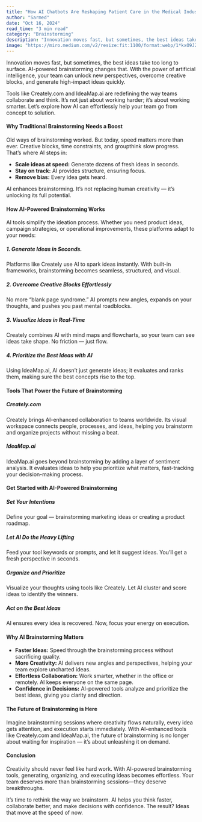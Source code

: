 ```yaml
---
title: "How AI Chatbots Are Reshaping Patient Care in the Medical Industry"
author: "Sarmed"
date: "Oct 16, 2024"
read_time: "3 min read"
category: "Brainstorming"
description: "Innovation moves fast, but sometimes, the best ideas take too long to surface. AI-powered brainstorming changes that. With the power of artificial intelligence, your team can unlock new perspectives, overcome creative blocks, and generate high-impact ideas quickly."
image: "https://miro.medium.com/v2/resize:fit:1100/format:webp/1*kxO9JZbGE9E7_nv_W9kGtA.jpeg"
---
```


Innovation moves fast, but sometimes, the best ideas take too long to surface. AI-powered brainstorming changes that. With the power of artificial intelligence, your team can unlock new perspectives, overcome creative blocks, and generate high-impact ideas quickly.

Tools like Creately.com and IdeaMap.ai are redefining the way teams collaborate and think. It’s not just about working harder; it’s about working smarter. Let’s explore how AI can effortlessly help your team go from concept to solution.

#### Why Traditional Brainstorming Needs a Boost
Old ways of brainstorming worked. But today, speed matters more than ever. Creative blocks, time constraints, and groupthink slow progress. That’s where AI steps in:

- **Scale ideas at speed:** Generate dozens of fresh ideas in seconds.
- **Stay on track:** AI provides structure, ensuring focus.
- **Remove bias:** Every idea gets heard.

AI enhances brainstorming. It’s not replacing human creativity — it’s unlocking its full potential.

#### How AI-Powered Brainstorming Works
AI tools simplify the ideation process. Whether you need product ideas, campaign strategies, or operational improvements, these platforms adapt to your needs:

##### 1. Generate Ideas in Seconds.
Platforms like Creately use AI to spark ideas instantly. With built-in frameworks, brainstorming becomes seamless, structured, and visual.

##### 2. Overcome Creative Blocks Effortlessly
No more “blank page syndrome.” AI prompts new angles, expands on your thoughts, and pushes you past mental roadblocks.

##### 3. Visualize Ideas in Real-Time
Creately combines AI with mind maps and flowcharts, so your team can see ideas take shape. No friction — just flow.

##### 4. Prioritize the Best Ideas with AI
Using IdeaMap.ai, AI doesn’t just generate ideas; it evaluates and ranks them, making sure the best concepts rise to the top.

#### Tools That Power the Future of Brainstorming
##### Creately.com
 Creately brings AI-enhanced collaboration to teams worldwide. Its visual workspace connects people, processes, and ideas, helping you brainstorm and organize projects without missing a beat.

##### IdeaMap.ai
 IdeaMap.ai goes beyond brainstorming by adding a layer of sentiment analysis. It evaluates ideas to help you prioritize what matters, fast-tracking your decision-making process.

#### Get Started with AI-Powered Brainstorming
##### Set Your Intentions
Define your goal — brainstorming marketing ideas or creating a product roadmap.

##### Let AI Do the Heavy Lifting
Feed your tool keywords or prompts, and let it suggest ideas. You’ll get a fresh perspective in seconds.

##### Organize and Prioritize
Visualize your thoughts using tools like Creately. Let AI cluster and score ideas to identify the winners.

##### Act on the Best Ideas
AI ensures every idea is recovered. Now, focus your energy on execution.

#### Why AI Brainstorming Matters
- **Faster Ideas:** Speed through the brainstorming process without sacrificing quality.
- **More Creativity:** AI delivers new angles and perspectives, helping your team explore uncharted ideas.
- **Effortless Collaboration:** Work smarter, whether in the office or remotely. AI keeps everyone on the same page.
- **Confidence in Decisions:** AI-powered tools analyze and prioritize the best ideas, giving you clarity and direction.

#### The Future of Brainstorming is Here
Imagine brainstorming sessions where creativity flows naturally, every idea gets attention, and execution starts immediately. With AI-enhanced tools like Creately.com and IdeaMap.ai, the future of brainstorming is no longer about waiting for inspiration — it’s about unleashing it on demand.

#### Conclusion
Creativity should never feel like hard work. With AI-powered brainstorming tools, generating, organizing, and executing ideas becomes effortless. Your team deserves more than brainstorming sessions—they deserve breakthroughs.

It’s time to rethink the way we brainstorm. AI helps you think faster, collaborate better, and make decisions with confidence. The result? Ideas that move at the speed of now.
